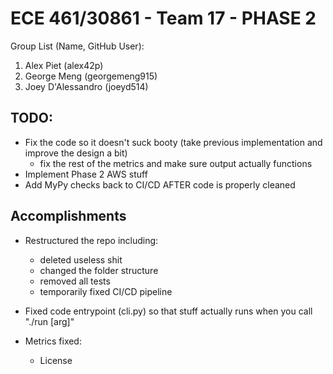 # ECE 461/30861 - Team 17 - PHASE 2

Group List (Name, GitHub User):
1. Alex Piet (alex42p)
2. George Meng (georgemeng915)
3. Joey D'Alessandro (joeyd514)

## TODO:
  - Fix the code so it doesn't suck booty (take previous implementation and improve the design a bit)
    - fix the rest of the metrics and make sure output actually functions
  - Implement Phase 2 AWS stuff
  - Add MyPy checks back to CI/CD AFTER code is properly cleaned

## Accomplishments
  - Restructured the repo including: 
    - deleted useless shit
    - changed the folder structure
    - removed all tests
    - temporarily fixed CI/CD pipeline
  - Fixed code entrypoint (cli.py) so that stuff actually runs when you call "./run [arg]"

  - Metrics fixed:
    - License
